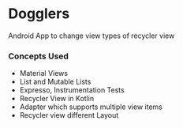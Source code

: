 # Dogglers
Android App to change view types of recycler view

### Concepts Used
- Material Views
- List and Mutable Lists
- Expresso, Instrumentation Tests
- Recycler View in Kotlin
- Adapter which supports multiple view items
- Recycler view different Layout
